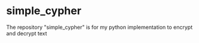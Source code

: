 # simple_cypher
The repository "simple_cypher" is for my python implementation to encrypt and decrypt text
